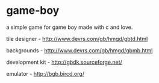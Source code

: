 # game-boy

a simple game for game boy made with c and love.

tile designer - http://www.devrs.com/gb/hmgd/gbtd.html

backgrounds - http://www.devrs.com/gb/hmgd/gbmb.html

development kit - http://gbdk.sourceforge.net/

emulator - http://bgb.bircd.org/


